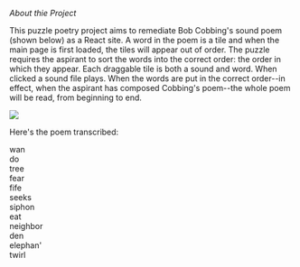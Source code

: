 *About thie Project*

This puzzle poetry project aims to remediate Bob Cobbing's sound poem (shown below) as a React site. A word in the poem is a tile and when the main page is first loaded, the tiles will appear out of order. The puzzle requires the aspirant to sort the words into the correct order: the order in which they appear. Each draggable tile is both a sound and word. When clicked a sound file plays. When the words are put in the correct order--in effect, when the aspirant has composed Cobbing's poem--the whole poem will be read, from beginning to end. 

![](https://64.media.tumblr.com/2f8fc825a1b4f6c9b7d387fd9c102ba4/766fcbba7b71212d-2b/s500x750/51d32bedbafe9d1a4e3cfca3488031f992ba7e56.jpg)

Here's the poem transcribed:

wan  
do  
tree  
fear  
fife  
seeks  
siphon  
eat  
neighbor  
den  
elephan'  
twirl
